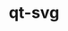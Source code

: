 ---
title: "qt-svg"
layout: cache
categories: [package, develop]
meta: {"compilers": ["gcc@11.1.0"], "num_specs": 30, "num_specs_by_stack": {"data-vis-sdk": 30, "root": 30}, "oss": ["ubuntu20.04"], "platforms": ["linux"], "stacks": ["data-vis-sdk", "root"], "targets": ["x86_64_v3"], "versions": ["6.9.0"]}
spec_details: [{"compiler": "gcc@11.1.0", "hash": "2mddgxs63ngg7dx56dljituw76tvdbl6", "os": "ubuntu20.04", "platform": "linux", "size": "-", "stacks": ["data-vis-sdk", "root"], "target": "x86_64_v3", "variants": ["build_system=cmake", "build_type=Release", "generator=ninja", "~ipo", "~widgets"], "versions": ["6.9.0"]}, {"compiler": "gcc@11.1.0", "hash": "3ittlzhrga6fjme5pbtgrph6ctmh37c2", "os": "ubuntu20.04", "platform": "linux", "size": "-", "stacks": ["data-vis-sdk", "root"], "target": "x86_64_v3", "variants": ["build_system=cmake", "build_type=Release", "generator=ninja", "~ipo", "~widgets"], "versions": ["6.9.0"]}, {"compiler": "gcc@11.1.0", "hash": "54gnb2xfioaani5pbbxzgyzjqmqftb4c", "os": "ubuntu20.04", "platform": "linux", "size": "-", "stacks": ["data-vis-sdk", "root"], "target": "x86_64_v3", "variants": ["build_system=cmake", "build_type=Release", "generator=ninja", "~ipo", "~widgets"], "versions": ["6.9.0"]}, {"compiler": "gcc@11.1.0", "hash": "6pjbzfcr5hifwion2xou5yvqmsynvscw", "os": "ubuntu20.04", "platform": "linux", "size": "-", "stacks": ["data-vis-sdk", "root"], "target": "x86_64_v3", "variants": ["build_system=cmake", "build_type=Release", "generator=ninja", "~ipo", "~widgets"], "versions": ["6.9.0"]}, {"compiler": "gcc@11.1.0", "hash": "a2usmlp5swn37q7n3ioocrxxvwdnugj7", "os": "ubuntu20.04", "platform": "linux", "size": "-", "stacks": ["data-vis-sdk", "root"], "target": "x86_64_v3", "variants": ["build_system=cmake", "build_type=Release", "generator=ninja", "~ipo", "~widgets"], "versions": ["6.9.0"]}, {"compiler": "gcc@11.1.0", "hash": "b2kufrmyi2ocelus7jvhcn4b7lrd7sku", "os": "ubuntu20.04", "platform": "linux", "size": "-", "stacks": ["data-vis-sdk", "root"], "target": "x86_64_v3", "variants": ["build_system=cmake", "build_type=Release", "generator=ninja", "~ipo", "~widgets"], "versions": ["6.9.0"]}, {"compiler": "gcc@11.1.0", "hash": "bdatbbackfuljd2immlcuetbxtdwgu5x", "os": "ubuntu20.04", "platform": "linux", "size": "-", "stacks": ["data-vis-sdk", "root"], "target": "x86_64_v3", "variants": ["build_system=cmake", "build_type=Release", "generator=ninja", "~ipo", "~widgets"], "versions": ["6.9.0"]}, {"compiler": "gcc@11.1.0", "hash": "cunawr6aryn74jpgdg2sg32jjr5aztyi", "os": "ubuntu20.04", "platform": "linux", "size": "-", "stacks": ["data-vis-sdk", "root"], "target": "x86_64_v3", "variants": ["build_system=cmake", "build_type=Release", "generator=ninja", "~ipo", "~widgets"], "versions": ["6.9.0"]}, {"compiler": "gcc@11.1.0", "hash": "db4taqtf2qhqnnmpy2c4tqru6kxuumsa", "os": "ubuntu20.04", "platform": "linux", "size": "-", "stacks": ["data-vis-sdk", "root"], "target": "x86_64_v3", "variants": ["build_system=cmake", "build_type=Release", "generator=ninja", "~ipo", "~widgets"], "versions": ["6.9.0"]}, {"compiler": "gcc@11.1.0", "hash": "dittrbkjf5yzh4yelbdjagzuhkbfd2cm", "os": "ubuntu20.04", "platform": "linux", "size": "-", "stacks": ["data-vis-sdk", "root"], "target": "x86_64_v3", "variants": ["build_system=cmake", "build_type=Release", "generator=ninja", "~ipo", "~widgets"], "versions": ["6.9.0"]}, {"compiler": "gcc@11.1.0", "hash": "f3mxfyhiu5of6bjel5uxuiyy22ks5jyz", "os": "ubuntu20.04", "platform": "linux", "size": "-", "stacks": ["data-vis-sdk", "root"], "target": "x86_64_v3", "variants": ["build_system=cmake", "build_type=Release", "generator=ninja", "~ipo", "~widgets"], "versions": ["6.9.0"]}, {"compiler": "gcc@11.1.0", "hash": "guh34fjdbij5dnfl26xlluiachtxaiok", "os": "ubuntu20.04", "platform": "linux", "size": "-", "stacks": ["data-vis-sdk", "root"], "target": "x86_64_v3", "variants": ["build_system=cmake", "build_type=Release", "generator=ninja", "~ipo", "~widgets"], "versions": ["6.9.0"]}, {"compiler": "gcc@11.1.0", "hash": "i6vqcudajubnvtloemvr4dhitiepxgwf", "os": "ubuntu20.04", "platform": "linux", "size": "-", "stacks": ["data-vis-sdk", "root"], "target": "x86_64_v3", "variants": ["build_system=cmake", "build_type=Release", "generator=ninja", "~ipo", "~widgets"], "versions": ["6.9.0"]}, {"compiler": "gcc@11.1.0", "hash": "jkgbhhtvir63b2spy2wpbmywckmqymca", "os": "ubuntu20.04", "platform": "linux", "size": "-", "stacks": ["data-vis-sdk", "root"], "target": "x86_64_v3", "variants": ["build_system=cmake", "build_type=Release", "generator=ninja", "~ipo", "~widgets"], "versions": ["6.9.0"]}, {"compiler": "gcc@11.1.0", "hash": "jl6ililrerznd4i42kdumi2kcxhypv7b", "os": "ubuntu20.04", "platform": "linux", "size": "-", "stacks": ["data-vis-sdk", "root"], "target": "x86_64_v3", "variants": ["build_system=cmake", "build_type=Release", "generator=ninja", "~ipo", "~widgets"], "versions": ["6.9.0"]}, {"compiler": "gcc@11.1.0", "hash": "jo3bns3bjfpfysow6x563qi5kp6tccw2", "os": "ubuntu20.04", "platform": "linux", "size": "-", "stacks": ["data-vis-sdk", "root"], "target": "x86_64_v3", "variants": ["build_system=cmake", "build_type=Release", "generator=ninja", "~ipo", "~widgets"], "versions": ["6.9.0"]}, {"compiler": "gcc@11.1.0", "hash": "mlnqbpljdwh2a37lsipmahkf6mqvm2mk", "os": "ubuntu20.04", "platform": "linux", "size": "-", "stacks": ["data-vis-sdk", "root"], "target": "x86_64_v3", "variants": ["build_system=cmake", "build_type=Release", "generator=ninja", "~ipo", "~widgets"], "versions": ["6.9.0"]}, {"compiler": "gcc@11.1.0", "hash": "n4ip4iofecbk3randjebn36hwm4yo4uv", "os": "ubuntu20.04", "platform": "linux", "size": "-", "stacks": ["data-vis-sdk", "root"], "target": "x86_64_v3", "variants": ["build_system=cmake", "build_type=Release", "generator=ninja", "~ipo", "~widgets"], "versions": ["6.9.0"]}, {"compiler": "gcc@11.1.0", "hash": "nkqvend636mcf6rf673yk2ibkle5qu2x", "os": "ubuntu20.04", "platform": "linux", "size": "-", "stacks": ["data-vis-sdk", "root"], "target": "x86_64_v3", "variants": ["build_system=cmake", "build_type=Release", "generator=ninja", "~ipo", "~widgets"], "versions": ["6.9.0"]}, {"compiler": "gcc@11.1.0", "hash": "ob7zaps6ob2padlmo46wrgo7jm5wegi7", "os": "ubuntu20.04", "platform": "linux", "size": "-", "stacks": ["data-vis-sdk", "root"], "target": "x86_64_v3", "variants": ["build_system=cmake", "build_type=Release", "generator=ninja", "~ipo", "~widgets"], "versions": ["6.9.0"]}, {"compiler": "gcc@11.1.0", "hash": "pkbhqxrwmnuxjrmqaznkmaknnc2fwe5n", "os": "ubuntu20.04", "platform": "linux", "size": "-", "stacks": ["data-vis-sdk", "root"], "target": "x86_64_v3", "variants": ["build_system=cmake", "build_type=Release", "generator=ninja", "~ipo", "~widgets"], "versions": ["6.9.0"]}, {"compiler": "gcc@11.1.0", "hash": "rrgeb3wszn57nnws2z4o2ce5stcxyjcj", "os": "ubuntu20.04", "platform": "linux", "size": "-", "stacks": ["data-vis-sdk", "root"], "target": "x86_64_v3", "variants": ["build_system=cmake", "build_type=Release", "generator=ninja", "~ipo", "~widgets"], "versions": ["6.9.0"]}, {"compiler": "gcc@11.1.0", "hash": "sf3e5zbpfj5hgei6qpxtjozriyjqk6hm", "os": "ubuntu20.04", "platform": "linux", "size": "-", "stacks": ["data-vis-sdk", "root"], "target": "x86_64_v3", "variants": ["build_system=cmake", "build_type=Release", "generator=ninja", "~ipo", "~widgets"], "versions": ["6.9.0"]}, {"compiler": "gcc@11.1.0", "hash": "twltw6bgbxwjtannxtjpd2npgk47iy2f", "os": "ubuntu20.04", "platform": "linux", "size": "-", "stacks": ["data-vis-sdk", "root"], "target": "x86_64_v3", "variants": ["build_system=cmake", "build_type=Release", "generator=ninja", "~ipo", "~widgets"], "versions": ["6.9.0"]}, {"compiler": "gcc@11.1.0", "hash": "u5bejct3alm6j2g6i2e2ygb4zzzbtlcy", "os": "ubuntu20.04", "platform": "linux", "size": "-", "stacks": ["data-vis-sdk", "root"], "target": "x86_64_v3", "variants": ["build_system=cmake", "build_type=Release", "generator=ninja", "~ipo", "~widgets"], "versions": ["6.9.0"]}, {"compiler": "gcc@11.1.0", "hash": "vkvorej57qnc64nq3nvdd6bkrtxjwo3c", "os": "ubuntu20.04", "platform": "linux", "size": "-", "stacks": ["data-vis-sdk", "root"], "target": "x86_64_v3", "variants": ["build_system=cmake", "build_type=Release", "generator=ninja", "~ipo", "~widgets"], "versions": ["6.9.0"]}, {"compiler": "gcc@11.1.0", "hash": "vv24dioxe5thxk7vv3ctlvroo626jw5e", "os": "ubuntu20.04", "platform": "linux", "size": "-", "stacks": ["data-vis-sdk", "root"], "target": "x86_64_v3", "variants": ["build_system=cmake", "build_type=Release", "generator=ninja", "~ipo", "~widgets"], "versions": ["6.9.0"]}, {"compiler": "gcc@11.1.0", "hash": "wb7nboc4zugzmtcby4b773z7s2qndfam", "os": "ubuntu20.04", "platform": "linux", "size": "-", "stacks": ["data-vis-sdk", "root"], "target": "x86_64_v3", "variants": ["build_system=cmake", "build_type=Release", "generator=ninja", "~ipo", "~widgets"], "versions": ["6.9.0"]}, {"compiler": "gcc@11.1.0", "hash": "wqdvcrzjqkontu3axjyok37spv7k6je5", "os": "ubuntu20.04", "platform": "linux", "size": "-", "stacks": ["data-vis-sdk", "root"], "target": "x86_64_v3", "variants": ["build_system=cmake", "build_type=Release", "generator=ninja", "~ipo", "~widgets"], "versions": ["6.9.0"]}, {"compiler": "gcc@11.1.0", "hash": "yeggrszxikbkikeiqplqqa6bd4cxszos", "os": "ubuntu20.04", "platform": "linux", "size": "-", "stacks": ["data-vis-sdk", "root"], "target": "x86_64_v3", "variants": ["build_system=cmake", "build_type=Release", "generator=ninja", "~ipo", "~widgets"], "versions": ["6.9.0"]}]
---